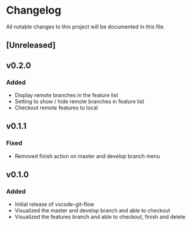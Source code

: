 # Changelog
All notable changes to this project will be documented in this file.

## [Unreleased]

## v0.2.0
### Added
- Display remote branches in the feature list
- Setting to show / hide remote branches in feature list
- Checkout remote features to local

## v0.1.1
### Fixed
- Removed finish action on master and develop branch menu

## v0.1.0
### Added
- Initial release of vscode-git-flow
- Visualized the master and develop branch and able to checkout
- Visualized the features branch and able to checkout, finish and delete